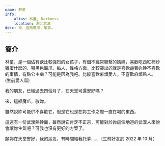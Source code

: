 ```yaml
---
name: 林童
info:
    alias: 林童, Darkness
    location: 湖北武漢
desc: 來，這瓶魔爪，敬妳。
---
```


## 簡介

林童，是一個佔有欲比較強烈的女孩子，有個不經常聯繫的媽媽，喜歡吃西紅柿炒雞蛋什麽的，喝黑色魔爪，黏人，性格方面，比較突出的就是喜歡逼著妳幹不喜歡的事情，有點公主病？可能是因為我吧。比較喜歡麻煩愛人。不喜歡麻煩熟人。(生前愛人留)

我的朋友，已經過去四個月了，在天堂可還安好嗎？

來，這瓶魔爪，敬妳。

雖然說妳可能併不喜歡它，但是它也是在妳工作之際一直在喝的東西。

這還有一份武漢熱幹面，雖然說它肯定不正宗，可能對於妳這個地道的武漢人來說會讓妳生氣吧？可我也沒有更好的方案了。

願妳在天堂安好，我的朋友，有時間給我托夢……（生前好友於 2022 年 10 月）

